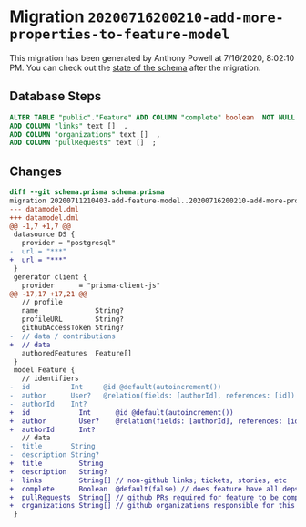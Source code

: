# Migration `20200716200210-add-more-properties-to-feature-model`

This migration has been generated by Anthony Powell at 7/16/2020, 8:02:10 PM.
You can check out the [state of the schema](./schema.prisma) after the migration.

## Database Steps

```sql
ALTER TABLE "public"."Feature" ADD COLUMN "complete" boolean  NOT NULL DEFAULT false,
ADD COLUMN "links" text []  ,
ADD COLUMN "organizations" text []  ,
ADD COLUMN "pullRequests" text []  ;
```

## Changes

```diff
diff --git schema.prisma schema.prisma
migration 20200711210403-add-feature-model..20200716200210-add-more-properties-to-feature-model
--- datamodel.dml
+++ datamodel.dml
@@ -1,7 +1,7 @@
 datasource DS {
   provider = "postgresql"
-  url = "***"
+  url = "***"
 }
 generator client {
   provider      = "prisma-client-js"
@@ -17,17 +17,21 @@
   // profile
   name              String?
   profileURL        String?
   githubAccessToken String?
-  // data / contributions
+  // data
   authoredFeatures  Feature[]
 }
 model Feature {
   // identifiers
-  id          Int     @id @default(autoincrement())
-  author      User?   @relation(fields: [authorId], references: [id])
-  authorId    Int?
+  id            Int      @id @default(autoincrement())
+  author        User?    @relation(fields: [authorId], references: [id])
+  authorId      Int?
   // data
-  title       String
-  description String?
+  title         String
+  description   String?
+  links         String[] // non-github links; tickets, stories, etc
+  complete      Boolean  @default(false) // does feature have all deps merged
+  pullRequests  String[] // github PRs required for feature to be complete
+  organizations String[] // github organizations responsible for this feature
 }
```


